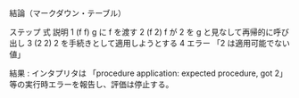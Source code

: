 
結論（マークダウン・テーブル）

ステップ	式	説明
1	(f f)	g に f を渡す
2	(f 2)	f が 2 を g と見なして再帰的に呼び出し
3	(2 2)	2 を手続きとして適用しようとする
4	エラー	「2 は適用可能でない値」

結果 : インタプリタは
「procedure application: expected procedure, got 2」
等の実行時エラーを報告し、評価は停止する。